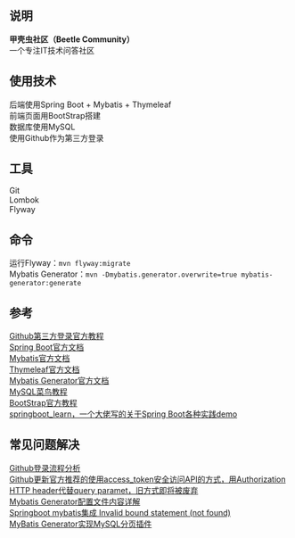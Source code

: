 ## 说明
**甲壳虫社区（Beetle Community）**  
一个专注IT技术问答社区

## 使用技术
后端使用Spring Boot + Mybatis + Thymeleaf  
前端页面用BootStrap搭建  
数据库使用MySQL  
使用Github作为第三方登录  

## 工具
Git  
Lombok  
Flyway

## 命令
运行Flyway：`mvn flyway:migrate`  
Mybatis Generator：`mvn -Dmybatis.generator.overwrite=true mybatis-generator:generate`

## 参考
[Github第三方登录官方教程](https://developer.github.com/apps/)  
[Spring Boot官方文档](https://docs.spring.io/spring-boot/docs/2.2.4.RELEASE/reference/html/)  
[Mybatis官方文档](https://mybatis.org/mybatis-3/zh/index.html)  
[Thymeleaf官方文档](https://www.thymeleaf.org/doc/tutorials/3.0/usingthymeleaf.html)  
[Mybatis Generator官方文档](http://mybatis.org/generator/)   
[MySQL菜鸟教程](https://www.runoob.com/mysql/mysql-tutorial.html)  
[BootStrap官方教程](https://v3.bootcss.com/components/)  
[springboot_learn，一个大佬写的关于Spring Boot各种实践demo](https://gitee.com/dalaoyang/springboot_learn)

## 常见问题解决
[Github登录流程分析](https://www.cnblogs.com/songjilong/p/12309552.html)  
[Github更新官方推荐的使用access_token安全访问API的方式，用Authorization HTTP header代替query paramet，旧方式即将被废弃](https://blog.csdn.net/kuaileky/article/details/104217757)  
[Mybatis Generator配置文件内容详解](https://www.jianshu.com/p/a8bfc14a3534)     
[Springboot mybatis集成 Invalid bound statement (not found)](https://blog.csdn.net/qq_35981283/article/details/78590090)    
[MyBatis Generator实现MySQL分页插件](https://blog.csdn.net/xiao__gui/article/details/51333693)    

